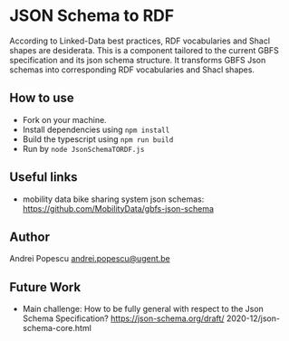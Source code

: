 # JSON Schema to RDF

According to Linked-Data best practices, RDF vocabularies and Shacl shapes are desiderata.
This is a component tailored to the current GBFS specification and its json schema structure.
It transforms GBFS Json schemas into corresponding RDF vocabularies and Shacl shapes.

## How to use

 * Fork on your machine. 
 * Install dependencies using `npm install`
 * Build the typescript using `npm run build`
 * Run by `node JsonSchemaTORDF.js`


<!--

## Program flow
* the `files` folder contains GBFS json schemas.
* the `build` folder contains the vocabularies and shapes generated by the component.
* foreach json schema in `files`, `main.ts`instantiates `rdfVocabulary.ts`to create the equivalent vocabulary and shape.
* `rdfVocabulary.ts`is responsible for creating both the vocabulary and shapes.
* `rdfVocabulary.ts` uses `shaclShape.ts` to initialize the basics of the shape such as the target class, and to get the corresponding property shapes.

 <img src="images/pseudocode.png" width="500"> -->
 
## Useful links
 * mobility data bike sharing system json schemas: https://github.com/MobilityData/gbfs-json-schema

## Author
Andrei Popescu <andrei.popescu@ugent.be>

## Future Work
* Main challenge: How to be fully general with respect to the Json Schema Specification? https://json-schema.org/draft/ 2020-12/json-schema-core.html


 

